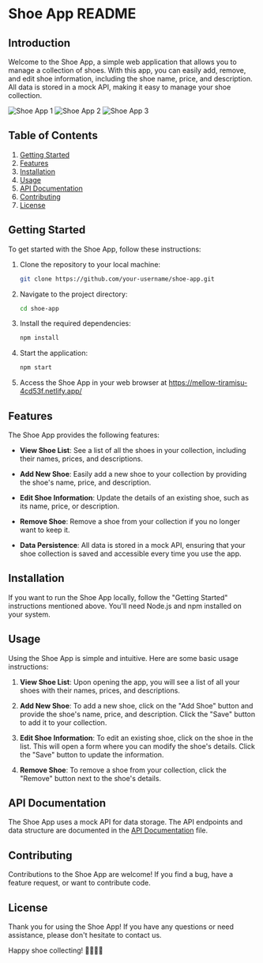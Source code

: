 # Shoe App README

## Introduction

Welcome to the Shoe App, a simple web application that allows you to manage a collection of shoes. With this app, you can easily add, remove, and edit shoe information, including the shoe name, price, and description. All data is stored in a mock API, making it easy to manage your shoe collection.

![Shoe App 1](./src/assets/01)
![Shoe App 2](./src/assets/02)
![Shoe App 3](./src/assets/03)

## Table of Contents

1. [Getting Started](#getting-started)
2. [Features](#features)
3. [Installation](#installation)
4. [Usage](#usage)
5. [API Documentation](#api-documentation)
6. [Contributing](#contributing)
7. [License](#license)

## Getting Started

To get started with the Shoe App, follow these instructions:

1. Clone the repository to your local machine:

   ```bash
   git clone https://github.com/your-username/shoe-app.git
   ```

2. Navigate to the project directory:

   ```bash
   cd shoe-app
   ```

3. Install the required dependencies:

   ```bash
   npm install
   ```

4. Start the application:

   ```bash
   npm start
   ```

5. Access the Shoe App in your web browser at https://mellow-tiramisu-4cd53f.netlify.app/

## Features

The Shoe App provides the following features:

- **View Shoe List**: See a list of all the shoes in your collection, including their names, prices, and descriptions.

- **Add New Shoe**: Easily add a new shoe to your collection by providing the shoe's name, price, and description.

- **Edit Shoe Information**: Update the details of an existing shoe, such as its name, price, or description.

- **Remove Shoe**: Remove a shoe from your collection if you no longer want to keep it.

- **Data Persistence**: All data is stored in a mock API, ensuring that your shoe collection is saved and accessible every time you use the app.

## Installation

If you want to run the Shoe App locally, follow the "Getting Started" instructions mentioned above. You'll need Node.js and npm installed on your system.

## Usage

Using the Shoe App is simple and intuitive. Here are some basic usage instructions:

1. **View Shoe List**: Upon opening the app, you will see a list of all your shoes with their names, prices, and descriptions.

2. **Add New Shoe**: To add a new shoe, click on the "Add Shoe" button and provide the shoe's name, price, and description. Click the "Save" button to add it to your collection.

3. **Edit Shoe Information**: To edit an existing shoe, click on the shoe in the list. This will open a form where you can modify the shoe's details. Click the "Save" button to update the information.

4. **Remove Shoe**: To remove a shoe from your collection, click the "Remove" button next to the shoe's details.

## API Documentation

The Shoe App uses a mock API for data storage. The API endpoints and data structure are documented in the [API Documentation](api-documentation.md) file.

## Contributing

Contributions to the Shoe App are welcome! If you find a bug, have a feature request, or want to contribute code.

## License

Thank you for using the Shoe App! If you have any questions or need assistance, please don't hesitate to contact us.

Happy shoe collecting! 👟👞👠👢
